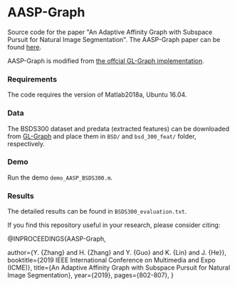 # AASP-Graph

Source code for the paper "An Adaptive Affinity Graph with Subspace Pursuit for Natural Image Segmentation". The AASP-Graph paper can be found [here](https://ieeexplore.ieee.org/document/8784904).

AASP-Graph is modified from [the offcial GL-Graph implementation](https://github.com/xiaofanglegoc/global-local-affinity-graph).


### Requirements
The code requires the version of Matlab2018a, Ubuntu 16.04.


### Data
The BSDS300 dataset and predata (extracted features) can be downloaded from [GL-Graph](https://github.com/xiaofanglegoc/global-local-affinity-graph) and place them in `BSD/` and `bsd_300_feat/` folder, respectively.


### Demo
Run the demo `demo_AASP_BSDS300.m`.


### Results
The detailed results can be found in `BSDS300_evaluation.txt`.



If you find this repository useful in your research, please consider citing:

@INPROCEEDINGS{AASP-Graph,

  author={Y. {Zhang} and H. {Zhang} and Y. {Guo} and K. {Lin} and J. {He}},
  booktitle={2019 IEEE International Conference on Multimedia and Expo (ICME)}, 
 title={An Adaptive Affinity Graph with Subspace Pursuit for Natural Image Segmentation}, 
  year={2019},
  pages={802-807},
}



